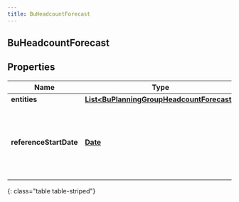 ```yaml
---
title: BuHeadcountForecast
---
```


## BuHeadcountForecast

## Properties

| Name                   | Type                                                                                                         | Description                                                                                                                                                   | Notes      |
| ---------------------- | ------------------------------------------------------------------------------------------------------------ | ------------------------------------------------------------------------------------------------------------------------------------------------------------- | ---------- |
| **entities**           | <!----><!---->[**List&lt;BuPlanningGroupHeadcountForecast&gt;**](BuPlanningGroupHeadcountForecast.md)<!----> |                                                                                                                                                               | [optional] |
| **referenceStartDate** | <!----><!---->[**Date**](Date.md)<!---->                                                                     | Reference start date for the interval values in each forecast entity. Date time is represented as an ISO-8601 string. For example: yyyy-MM-ddTHH:mm:ss[.mmm]Z | [optional] |

{: class="table table-striped"}
